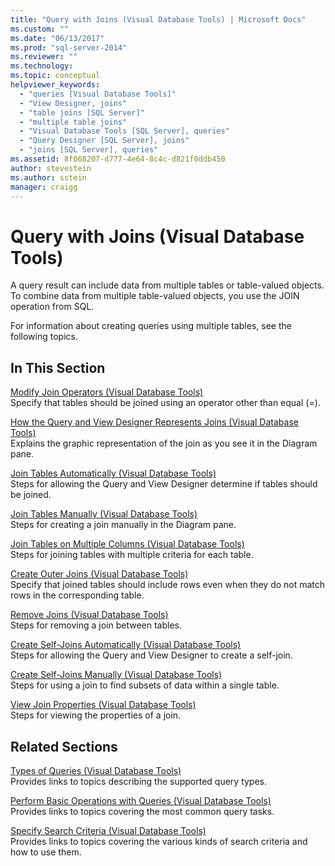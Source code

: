 ```yaml
---
title: "Query with Joins (Visual Database Tools) | Microsoft Docs"
ms.custom: ""
ms.date: "06/13/2017"
ms.prod: "sql-server-2014"
ms.reviewer: ""
ms.technology:
ms.topic: conceptual
helpviewer_keywords: 
  - "queries [Visual Database Tools]"
  - "View Designer, joins"
  - "table joins [SQL Server]"
  - "multiple table joins"
  - "Visual Database Tools [SQL Server], queries"
  - "Query Designer [SQL Server], joins"
  - "joins [SQL Server], queries"
ms.assetid: 8f068207-d777-4e64-8c4c-d821f0ddb450
author: stevestein
ms.author: sstein
manager: craigg
---
```

# Query with Joins (Visual Database Tools)
  A query result can include data from multiple tables or table-valued objects. To combine data from multiple table-valued objects, you use the JOIN operation from SQL.  
  
 For information about creating queries using multiple tables, see the following topics.  
  
## In This Section  
 [Modify Join Operators &#40;Visual Database Tools&#41;](visual-database-tools.md)  
 Specify that tables should be joined using an operator other than equal (=).  
  
 [How the Query and View Designer Represents Joins &#40;Visual Database Tools&#41;](how-the-query-and-view-designer-represents-joins-visual-database-tools.md)  
 Explains the graphic representation of the join as you see it in the Diagram pane.  
  
 [Join Tables Automatically &#40;Visual Database Tools&#41;](join-tables-automatically-visual-database-tools.md)  
 Steps for allowing the Query and View Designer determine if tables should be joined.  
  
 [Join Tables Manually &#40;Visual Database Tools&#41;](join-tables-manually-visual-database-tools.md)  
 Steps for creating a join manually in the Diagram pane.  
  
 [Join Tables on Multiple Columns &#40;Visual Database Tools&#41;](join-tables-on-multiple-columns-visual-database-tools.md)  
 Steps for joining tables with multiple criteria for each table.  
  
 [Create Outer Joins &#40;Visual Database Tools&#41;](create-outer-joins-visual-database-tools.md)  
 Specify that joined tables should include rows even when they do not match rows in the corresponding table.  
  
 [Remove Joins &#40;Visual Database Tools&#41;](remove-joins-visual-database-tools.md)  
 Steps for removing a join between tables.  
  
 [Create Self-Joins Automatically &#40;Visual Database Tools&#41;](create-self-joins-automatically-visual-database-tools.md)  
 Steps for allowing the Query and View Designer to create a self-join.  
  
 [Create Self-Joins Manually &#40;Visual Database Tools&#41;](create-self-joins-manually-visual-database-tools.md)  
 Steps for using a join to find subsets of data within a single table.  
  
 [View Join Properties &#40;Visual Database Tools&#41;](view-join-properties-visual-database-tools.md)  
 Steps for viewing the properties of a join.  
  
## Related Sections  
 [Types of Queries &#40;Visual Database Tools&#41;](types-of-queries-visual-database-tools.md)  
 Provides links to topics describing the supported query types.  
  
 [Perform Basic Operations with Queries &#40;Visual Database Tools&#41;](perform-basic-operations-with-queries-visual-database-tools.md)  
 Provides links to topics covering the most common query tasks.  
  
 [Specify Search Criteria &#40;Visual Database Tools&#41;](specify-search-criteria-visual-database-tools.md)  
 Provides links to topics covering the various kinds of search criteria and how to use them.  
  
  
